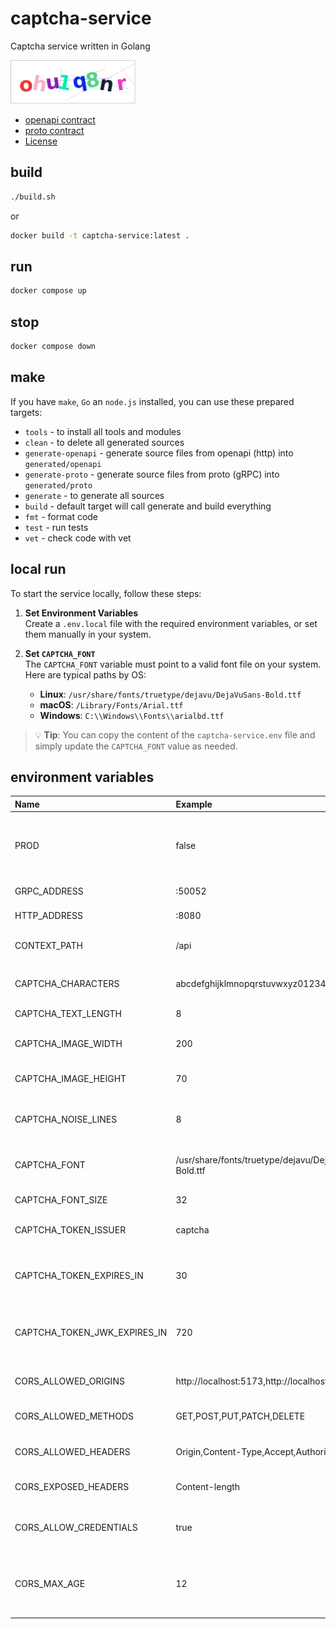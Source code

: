 # captcha-service

Captcha service written in Golang

![example](./img.png)

- [openapi contract](contract/openapi/captcha-service.yaml)
- [proto contract](contract/proto/captcha-service.proto)
- [License](./LICENSE)

## build

```bash
./build.sh
```

or

```bash
docker build -t captcha-service:latest .
```

## run

```bash
docker compose up
```

## stop

```bash
docker compose down
```

## make

If you have `make`, `Go` an `node.js` installed, you can use these prepared targets:

- `tools` - to install all tools and modules
- `clean` - to delete all generated sources
- `generate-openapi` - generate source files from openapi (http) into `generated/openapi`
- `generate-proto` - generate source files from proto (gRPC) into `generated/proto`
- `generate` - to generate all sources
- `build` - default target will call generate and build everything
- `fmt` - format code
- `test` - run tests
- `vet` - check code with vet

## local run

To start the service locally, follow these steps:

1. **Set Environment Variables**  
   Create a `.env.local` file with the required environment variables, or set them manually in your system.

2. **Set `CAPTCHA_FONT`**  
   The `CAPTCHA_FONT` variable must point to a valid font file on your system. Here are typical paths by OS:

    - **Linux**: `/usr/share/fonts/truetype/dejavu/DejaVuSans-Bold.ttf`
    - **macOS**: `/Library/Fonts/Arial.ttf`
    - **Windows**: `C:\\Windows\\Fonts\\arialbd.ttf`

> 💡 **Tip**: You can copy the content of the `captcha-service.env` file and simply update the `CAPTCHA_FONT` value as
> needed.

## environment variables

| Name                         | Example                                              | Description                                                     |
|:-----------------------------|:-----------------------------------------------------|:----------------------------------------------------------------|
| PROD                         | false                                                | Production mode flag - log level is switched from debug to info |
| GRPC_ADDRESS                 | :50052                                               | Service gRPC port                                               |
| HTTP_ADDRESS                 | :8080                                                | Service HTTP port                                               |
| CONTEXT_PATH                 | /api                                                 | REST API context path                                           |
|                              |                                                      |                                                                 |
| CAPTCHA_CHARACTERS           | abcdefghijklmnopqrstuvwxyz0123456789                 | Characters used in captchas                                     |
| CAPTCHA_TEXT_LENGTH          | 8                                                    | Captcha text length                                             |
| CAPTCHA_IMAGE_WIDTH          | 200                                                  | Captcha image width                                             |
| CAPTCHA_IMAGE_HEIGHT         | 70                                                   | Captcha image height                                            |
| CAPTCHA_NOISE_LINES          | 8                                                    | Number of noise lines in the captcha                            |
| CAPTCHA_FONT                 | /usr/share/fonts/truetype/dejavu/DejaVuSans-Bold.ttf | Font path used for captcha generation                           |
| CAPTCHA_FONT_SIZE            | 32                                                   | Font size for captcha                                           |
| CAPTCHA_TOKEN_ISSUER         | captcha                                              | Token issuer for captcha                                        |
| CAPTCHA_TOKEN_EXPIRES_IN     | 30                                                   | Captcha token expiration time in minutes                        |
| CAPTCHA_TOKEN_JWK_EXPIRES_IN | 720                                                  | Captcha token JWK expiration time in minutes                    |
|                              |                                                      |                                                                 |
| CORS_ALLOWED_ORIGINS         | http://localhost:5173,http://localhost:3000          | Allowed origins for CORS                                        |
| CORS_ALLOWED_METHODS         | GET,POST,PUT,PATCH,DELETE                            | Allowed HTTP methods                                            |
| CORS_ALLOWED_HEADERS         | Origin,Content-Type,Accept,Authorization             | Allowed HTTP headers                                            |
| CORS_EXPOSED_HEADERS         | Content-length                                       | Exposed headers in CORS                                         |
| CORS_ALLOW_CREDENTIALS       | true                                                 | Whether credentials are allowed in CORS                         |
| CORS_MAX_AGE                 | 12                                                   | Max age (in hours) for CORS preflight response caching          |
